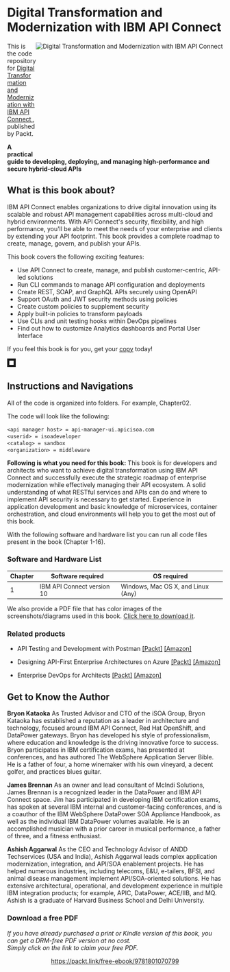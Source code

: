 


# Digital Transformation and Modernization with IBM API Connect 

<a href="https://www.packtpub.com/product/digital-transformation-and-modernization-with-ibm-api-connect/9781801070799?utm_source=github&utm_medium=repository&utm_campaign="><img src="https://static.packt-cdn.com/products/9781801070799/cover/smaller" alt="Digital Transformation and Modernization with IBM API Connect " height="256px" align="right"></a>

This is the code repository for [Digital Transformation and Modernization with IBM API Connect ](https://www.packtpub.com/product/digital-transformation-and-modernization-with-ibm-api-connect/9781801070799?utm_source=github&utm_medium=repository&utm_campaign=), published by Packt.

**A practical guide to developing, deploying, and managing high-performance and secure hybrid-cloud APIs**

## What is this book about?

IBM API Connect enables organizations to drive digital innovation using its scalable and robust API management capabilities across multi-cloud and hybrid environments. With API Connect's security, flexibility, and high performance, you'll be able to meet the needs of your enterprise and clients by extending your API footprint. This book provides a complete roadmap to create, manage, govern, and publish your APIs.

This book covers the following exciting features:

* Use API Connect to create, manage, and publish customer-centric, API-led solutions 
* Run CLI commands to manage API configuration and deployments
* Create REST, SOAP, and GraphQL APIs securely using OpenAPI
* Support OAuth and JWT security methods using policies
* Create custom policies to supplement security
* Apply built-in policies to transform payloads
* Use CLIs and unit testing hooks within DevOps pipelines
* Find out how to customize Analytics dashboards and Portal User Interface


If you feel this book is for you, get your [copy](https://www.amazon.com/dp/1801070792) today!

<a href="https://www.packtpub.com/?utm_source=github&utm_medium=banner&utm_campaign=GitHubBanner"><img src="https://raw.githubusercontent.com/PacktPublishing/GitHub/master/GitHub.png" 
alt="https://www.packtpub.com/" border="5" /></a>

## Instructions and Navigations
All of the code is organized into folders. For example, Chapter02.

The code will look like the following:
```
<api manager host> = api-manager-ui.apicisoa.com 
<userid> = isoadeveloper
<catalog> = sandbox 
<organization> = middleware
```

**Following is what you need for this book:**
This book is for developers and architects who want to achieve digital transformation using IBM API Connect and successfully execute the strategic roadmap of enterprise modernization while effectively managing their API ecosystem. A solid understanding of what RESTful services and APIs can do and where to implement API security is necessary to get started. Experience in application development and basic knowledge of microservices, container orchestration, and cloud environments will help you to get the most out of this book.

With the following software and hardware list you can run all code files present in the book (Chapter 1-16).
### Software and Hardware List
| Chapter | Software required | OS required |
| -------- | ------------------------------------ | ----------------------------------- |
| 1 | IBM API Connect version 10 | Windows, Mac OS X, and Linux (Any) |

We also provide a PDF file that has color images of the screenshots/diagrams used in this book. [Click here to download it](https://static.packt-cdn.com/downloads/9781801070799_ColorImages.pdf).

### Related products
* API Testing and Development with Postman  [[Packt]](https://www.packtpub.com/product/api-testing-and-development-with-postman/9781800569201?utm_source=github&utm_medium=repository&utm_campaign=) [[Amazon]](https://www.amazon.com/dp/1800569203)

* Designing API-First Enterprise Architectures on Azure  [[Packt]](https://www.packtpub.com/product/designing-api-first-enterprise-architectures-on-azure/9781801813914?utm_source=github&utm_medium=repository&utm_campaign=) [[Amazon]](https://www.amazon.com/dp/1801813914)

* Enterprise DevOps for Architects  [[Packt]](https://www.packtpub.com/product/enterprise-devops-for-architects/9781801812153) [[Amazon]](https://www.amazon.com/dp/1801812152)

## Get to Know the Author
**Bryon Kataoka**
As Trusted Advisor and CTO of the iSOA Group, Bryon Kataoka has established a reputation as a leader in architecture and technology, focused around IBM API Connect, Red Hat OpenShift, and DataPower gateways. Bryon has developed his style of professionalism, where education and knowledge is the driving innovative force to success. Bryon participates in IBM certification exams, has presented at conferences, and has authored The WebSphere Application Server Bible. He is a father of four, a home winemaker with his own vineyard, a decent golfer, and practices blues guitar.

**James Brennan**
As an owner and lead consultant of McIndi Solutions, James Brennan is a recognized leader in the DataPower and IBM API Connect space. Jim has participated in developing IBM certification exams, has spoken at several IBM internal and customer-facing conferences, and is a coauthor of the IBM WebSphere DataPower SOA Appliance Handbook, as well as the individual IBM DataPower volumes available. He is an accomplished musician with a prior career in musical performance, a father of three, and a fitness enthusiast.

**Ashish Aggarwal**
As the CEO and Technology Advisor of ANDD Techservices (USA and India), Ashish Aggarwal leads complex application modernization, integration, and API/SOA enablement projects. He has helped numerous industries, including telecoms, E&U, e-tailers, BFSI, and animal disease management implement API/SOA-oriented solutions. He has extensive architectural, operational, and development experience in multiple IBM integration products; for example, APIC, DataPower, ACE/IIB, and MQ. Ashish is a graduate of Harvard Business School and Delhi University.






### Download a free PDF

 <i>If you have already purchased a print or Kindle version of this book, you can get a DRM-free PDF version at no cost.<br>Simply click on the link to claim your free PDF.</i>
<p align="center"> <a href="https://packt.link/free-ebook/9781801070799">https://packt.link/free-ebook/9781801070799 </a> </p>